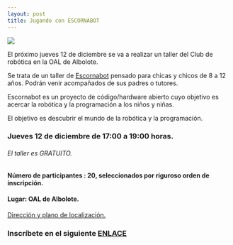 ```yaml
---
layout: post
title: Jugando con ESCORNABOT
---
```


![](http://clubroboticagranada.github.io/images/escornabot_diy.jpg )

El próximo jueves 12 de diciembre se va a realizar un  taller del Club de robótica en la OAL de Albolote.

Se trata de un taller de [Escornabot](https://escornabot.com/web/es/what) pensado para chicas y chicos de 8 a 12 años.
Podrán venir acompañados de sus padres o tutores.

Escornabot es un proyecto de código/hardware abierto cuyo objetivo es acercar la robótica y la programación a los niños y niñas.

El objetivo es descubrir el mundo de la robótica y la programación.


### Jueves 12 de diciembre de 17:00 a 19:00 horas.

###### El taller es GRATUITO.

 #### Número de participantes : 20,  seleccionados por riguroso orden de inscripción.

#### Lugar: OAL de Albolote.

[Dirección y plano de localización.](https://www.google.com/maps/place/37%C2%B013'39.2%22N+3%C2%B039'05.2%22W/@37.22756,-3.65144,16z/data=!4m5!3m4!1s0x0:0x0!8m2!3d37.22756!4d-3.65144?q=37.227560,-3.651440&ll=37.227560,-3.651440&z=16&shorturl=1)





### Inscríbete en el siguiente [ENLACE](https://forms.gle/Ba8a77kLvAkzN4N27)
